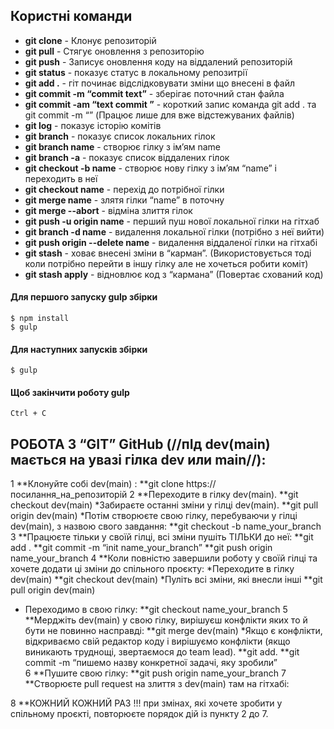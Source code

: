 
## Користні команди 
* **git clone** - Клонує репозиторій
* **git pull** - Стягує оновлення з репозиторію
* **git push** - Записує оновлення коду на віддалений репозиторій
* **git status** - показує статус в локальному репозитрії
* **git add .** - гіт починає відслідковувати зміни що внесені в файл
* **git commit -m “commit text”** - зберігає поточний стан файла 
* **git commit -am “text commit ”** - короткий запис команда git add . та git commit -m “” (Працює лише для вже відстежуваних файлів)
* **git log** - показує історію комітів
* **git branch** - показує список локальних гілок
* **git branch name** - створює гілку з ім’ям name 
* **git branch -a** - показує список віддалених гілок
* **git checkout -b name** - створює нову гілку з ім’ям “name” і переходить в неї
* **git checkout name** - перехід до потрібної гілки
* **git merge name** - злятя гілки “name” в поточну 
* **git merge --abort** -  відміна злиття гілок
* **git push -u origin name** - перший пуш нової локальної гілки на гітхаб
* **git branch -d name** -  видалення локальної гілки (потрібно з неї вийти)
* **git push origin --delete name** - видалення віддаленої гілки на гітхабі
* **git stash** - ховає внесені зміни в “карман”. (Використовується тоді коли потрібно перейти в іншу гілку але не хочеться робити коміт)
* **git stash apply** - відновлює код з “кармана” (Повертає схований код)

#### Для першого запуску gulp збірки

```
$ npm install
$ gulp
```

#### Для наступних запусків збірки
```
$ gulp
```

#### Щоб закінчити роботу gulp

```
Ctrl + C
```
## РОБОТА З “GIT” GitHub (//пІд dev(main) мається на увазі гілка dev или main//):
1 **Клонуйте собі dev(main) :
         **git clone https://посилання_на_репозиторій
2 **Переходите в гілку dev(main). 
	**git checkout dev(main)
        *Забираєте останні зміни у гілці dev(main). 
	**git pull origin dev(main)
       *Потім створюєте свою гілку, перебуваючи у гілці dev(main), з назвою свого завдання:
	**git checkout -b name_your_branch 
3 **Працюєте тільки у своїй гілці, всі зміни пушіть ТІЛЬКИ до неї:
 **git add .
	**git commit -m “init name_your_branch”
	**git push origin name_your_branch
4 **Коли повністю завершили роботу у своїй гілці та хочете додати ці зміни до спільного проєкту:
*Переходите в гілку dev(main) 
**git checkout dev(main)
*Пуліть всі зміни, які внесли інші
**git pull origin dev(main)
  * Переходимо в свою гілку:
**git checkout name_your_branch
5 **Мерджіть dev(main) у свою гілку, вирішуєш конфлікти яких то й бути не повинно насправді:
      **git merge dev(main)
            *Якщо є конфлікти, відкриваємо свій редактор коду і вирішуємо конфлікти (якщо   виникають труднощі, звертаємося до team lead).
                 **git add.
                 **git commit -m “пишемо назву конкретної задачі, яку зробили”  
6 **Пушите свою гілку:
           **git push origin name_your_branch
7 **Створюєте pull request на злиття з dev(main) там на гітхабі:

8 **КОЖНИЙ КОЖНИЙ РАЗ !!! при змінах, які хочете зробити у спільному проєкті, повторюєте порядок дій із пункту 2 до 7.
